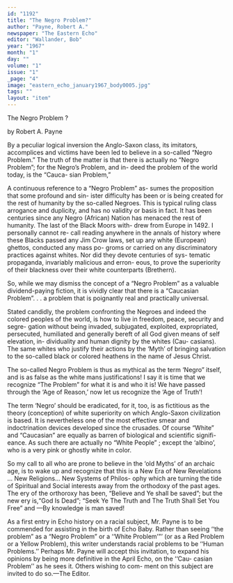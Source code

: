 ```yaml
---
id: "1192"
title: "The Negro Problem?"
author: "Payne, Robert A."
newspaper: "The Eastern Echo"
editor: "Wallander, Bob"
year: "1967"
month: "1"
day: ""
volume: "1"
issue: "1"
_page: "4"
image: "eastern_echo_january1967_body0005.jpg"
tags: ""
layout: "item"
---
```

The Negro Problem ?

by Robert A. Payne

By a peculiar logical inversion the Anglo-Saxon
class, its imitators, accomplices and victims have
been led to believe in a so-called “Negro Problem.”
The truth of the matter is that there is actually no
“Negro Problem”; for the Negro’s Problem, and in-
deed the problem of the world today, is the “Cauca-
sian Problem,”

A continuous reference to a “Negro Problem” as-
sumes the proposition that some profound and sin-
ister difficulty has been or is being created for the
rest of humanity by the so-called Negroes. This is
typical ruling class arrogance and duplicity, and has
no validity or basis in fact. It has been centuries
since any Negro (African) Nation has menaced the
rest of humanity. The last of the Black Moors with-
drew from Europe in 1492. I personally cannot re-
call reading anywhere in the annals of history where
these Blacks passed any Jim Crow laws, set up any
white (European) ghettos, conducted any mass po-
groms or carried on any discriminatory practices
against whites. Nor did they devote centuries of sys-
tematic propaganda, invariably malicious and erron-
eous, to prove the superiority of their blackness over
their white counterparts (Brethern).

So, while we may dismiss the concept of a “Negro
Problem” as a valuable dividend-paying fiction, it is
vividly clear that there is a “Caucasian Problem”. . .
a problem that is poignantly real and practically
universal.

Stated candidly, the problem confronting the
Negroes and indeed the colored peoples of the world,
is how to live in freedom, peace, security and segre-
gation without being invaded, subjugated, exploited,
expropriated, persecuted, humiliated and generally
bereft of all God given means of self elevation, in-
dividuality and human dignity by the whites (Cau-
casians). The same whites who justify their actions
by the ‘Myth’ of bringing salvation to the so-called
black or colored heathens in the name of Jesus
Christ.

The so-called Negro Problem is thus as mythical
as the term ‘Negro” itself, and is as false as the
white mans justifications! I say it is time that we
recognize “The Problem” for what it is and who it
is! We have passed through the ‘Age of Reason,’
now let us recognize the ‘Age of Truth’!

The term ‘Negro’ should be eradicated, for it, too,
is as fictitious as the theory (conception) of white
superiority on which Anglo-Saxon civilization is
based. It is nevertheless one of the most effective
smear and indoctrination devices developed since the
crusades. Of course “White” and “Caucasian” are
equally as barren of biological and scientific signifi-
eance. As such there are actually no “White People” ;
except the ‘albino’, who is a very pink or ghostly
white in color.

So my call to all who are prone to believe in the
‘old Myths’ of an archaic age, is to wake up and
recognize that this is a New Era of New Revelations
... New Religions... New Systems of Philos-
ophy which are turning the tide of Spiritual and
Social interests away from the orthodoxy of the past
ages. The ery of the orthoroxy has been, “Believe
and Ye shall be saved”; but the new ery is,“God Is
Dead”; “Seek Ye The Truth and The Truth Shall
Set You Free” and —By knowledge is man saved!

As a first entry in Echo history on a racial subject, Mr.
Payne is to be commended for assisting in the birth of
Echo Baby. Rather than seeing ‘‘the problem” as a
“Negro Problem” or a ‘‘White Problem’”’ (or as a Red
Problem or a Yellow Problem), this writer understands
racial problems to be ‘‘Human Problems.’’ Perhaps Mr.
Payne will accept this invitation, to expand his opinions
by being more definitive in the April Echo, on the ‘‘Cau-
casian Problem’’ as he sees it. Others wishing to com-
ment on this subject are invited to do so.—The Editor.
